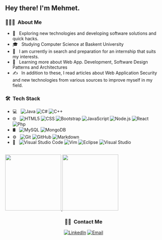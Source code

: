 <h2> Hey there! I'm Mehmet.</h2>

<h3> 👨🏻‍💻 &nbsp;About Me </h3>

- 🤔 &nbsp; Exploring new technologies and developing software solutions and quick hacks.
- 🎓 &nbsp; Studying Computer Science at Baskent University
- 💼 &nbsp; I am currently in search and preparation for an internship that suits my interests.
- 🌱 &nbsp; Learning more about Web App. Development, Software Design Patterns and Architectures
- ✍️ &nbsp; In addition to these, I read articles about Web Application Security and new technologies from various sources to improve myself in my field.

<h3> 🛠 &nbsp;Tech Stack</h3>

- 💻 &nbsp;
  ![Java](https://img.shields.io/badge/-Java-333333?style=flat&logo=Java&logoColor=007396)
  ![C#](https://img.shields.io/badge/C%23-333333?style=flat&logo=c-sharp&logoColor=007396)
  ![C++](https://img.shields.io/badge/-C++-333333?style=flat&logo=C%2B%2B&logoColor=00599C)
- 🌐 &nbsp;
  ![HTML5](https://img.shields.io/badge/-HTML5-333333?style=flat&logo=HTML5)
  ![CSS](https://img.shields.io/badge/-CSS-333333?style=flat&logo=CSS3&logoColor=1572B6)
  ![Bootstrap](https://img.shields.io/badge/-Bootstrap-333333?style=flat&logo=bootstrap&logoColor=563D7C)
  ![JavaScript](https://img.shields.io/badge/-JavaScript-333333?style=flat&logo=javascript)
  ![Node.js](https://img.shields.io/badge/-Node.js-333333?style=flat&logo=node.js)
  ![React](https://img.shields.io/badge/-React-333333?style=flat&logo=react)
  ![Php](https://img.shields.io/badge/PHP-333333?style=flat&logo=php&logoColor=white)
- 🛢 &nbsp;
  ![MySQL](https://img.shields.io/badge/-MySQL-333333?style=flat&logo=mysql)
  ![MongoDB](https://img.shields.io/badge/-MongoDB-333333?style=flat&logo=mongodb)
- ⚙️ &nbsp;
  ![Git](https://img.shields.io/badge/-Git-333333?style=flat&logo=git)
  ![GitHub](https://img.shields.io/badge/-GitHub-333333?style=flat&logo=github)
  ![Markdown](https://img.shields.io/badge/-Markdown-333333?style=flat&logo=markdown)
- 🔧 &nbsp;
  ![Visual Studio Code](https://img.shields.io/badge/-Visual%20Studio%20Code-333333?style=flat&logo=visual-studio-code&logoColor=007ACC)
  ![Vim](https://img.shields.io/badge/-Vim-333333?logo=vim&logoColor=0A9137)
  ![Eclipse](https://img.shields.io/badge/-Eclipse-333333?style=flat&logo=eclipse-ide&logoColor=2C2255)
  ![Visual Studio](https://img.shields.io/badge/-Visual%20Studio-333333?logo=visual%20studio&logoColor=007ACC)

<br/>

<a href="https://github.com/DevCeylan">
  <img height="180em" src="https://github-readme-stats.vercel.app/api?username=DevCeylan&show_icons=true" />
  <img height="180em" src="https://github-readme-stats.vercel.app/api/top-langs/?username=DevCeylan&layout=compact" />
</a>

<br/>

<h3 align="center"> 🤝🏻 &nbsp;Contact Me </h3>

<p align="center">
<!-- <a href="#"><img alt="Website WIP" src=""></a> -->
<a href="https://www.linkedin.com/in/mhceylan/"><img alt="LinkedIn" src="https://img.shields.io/badge/LinkedIn-Mehmet%20CEYLAN-blue?style=flat-square&logo=linkedin"></a>
<!-- <a href="#"><img alt="Instagram" src="https://img.shields.io/badge/Instagram-{accountName}?style=flat-square&logo=instagram"></a> -->
<!--  Twitter ekle  -->
<a href="mailto:mh.ceylan@outlook.com"><img alt="Email" src="https://img.shields.io/badge/Email-mh.ceylan@outlook.com-blue?style=flat-square&logo=gmail"></a>
</p>
